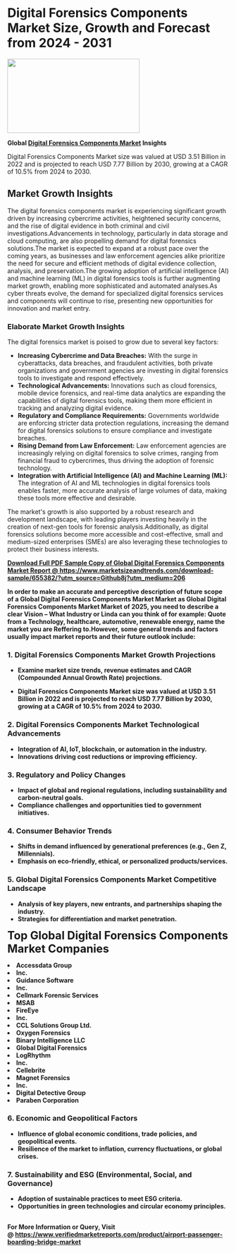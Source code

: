 <H1>Digital Forensics Components Market Size, Growth and Forecast from 2024 - 2031</H1><img class="aligncenter size-medium wp-image-584254" src="https://thirdeyenews.in/wp-content/uploads/2024/09/Global-Market-Research-300x168.jpeg" alt="" width="300" height="168" /><p><strong>Global&nbsp;<a href="https://www.marketsizeandtrends.com/download-sample/655382/?utm_source=Github8j?utm_medium=206">Digital Forensics Components Market</a> Insights</strong></p><p>Digital Forensics Components Market size was valued at USD 3.51 Billion in 2022 and is projected to reach USD 7.77 Billion by 2030, growing at a CAGR of 10.5% from 2024 to 2030.</p><p><h2>Market Growth Insights</h2> <p>The digital forensics components market is experiencing significant growth driven by increasing cybercrime activities, heightened security concerns, and the rise of digital evidence in both criminal and civil investigations.Advancements in technology, particularly in data storage and cloud computing, are also propelling demand for digital forensics solutions.The market is expected to expand at a robust pace over the coming years, as businesses and law enforcement agencies alike prioritize the need for secure and efficient methods of digital evidence collection, analysis, and preservation.The growing adoption of artificial intelligence (AI) and machine learning (ML) in digital forensics tools is further augmenting market growth, enabling more sophisticated and automated analyses.As cyber threats evolve, the demand for specialized digital forensics services and components will continue to rise, presenting new opportunities for innovation and market entry.</p> <p><strong><a href="#"></a></strong></p> <h3>Elaborate Market Growth Insights</h3> <p>The digital forensics market is poised to grow due to several key factors:</p> <ul> <li><strong>Increasing Cybercrime and Data Breaches:</strong> With the surge in cyberattacks, data breaches, and fraudulent activities, both private organizations and government agencies are investing in digital forensics tools to investigate and respond effectively.</li> <li><strong>Technological Advancements:</strong> Innovations such as cloud forensics, mobile device forensics, and real-time data analytics are expanding the capabilities of digital forensics tools, making them more efficient in tracking and analyzing digital evidence.</li> <li><strong>Regulatory and Compliance Requirements:</strong> Governments worldwide are enforcing stricter data protection regulations, increasing the demand for digital forensics solutions to ensure compliance and investigate breaches.</li> <li><strong>Rising Demand from Law Enforcement:</strong> Law enforcement agencies are increasingly relying on digital forensics to solve crimes, ranging from financial fraud to cybercrimes, thus driving the adoption of forensic technology.</li> <li><strong>Integration with Artificial Intelligence (AI) and Machine Learning (ML):</strong> The integration of AI and ML technologies in digital forensics tools enables faster, more accurate analysis of large volumes of data, making these tools more effective and desirable.</li> </ul> <p>The market's growth is also supported by a robust research and development landscape, with leading players investing heavily in the creation of next-gen tools for forensic analysis.Additionally, as digital forensics solutions become more accessible and cost-effective, small and medium-sized enterprises (SMEs) are also leveraging these technologies to protect their business interests.</p> <p><strong><a href="#"></p><p><span class=""><strong>Download Full PDF Sample Copy of Global Digital Forensics Components Market Report</strong> @ <a href="https://www.marketsizeandtrends.com/download-sample/655382/?utm_source=Github8j?utm_medium=206" target="_blank">https://www.marketsizeandtrends.com/download-sample/655382/?utm_source=Github8j?utm_medium=206</a></span></p><p>In order to make an accurate and perceptive description of future scope of a Global&nbsp;Digital Forensics Components Market Market as Global&nbsp;Digital Forensics Components Market Market of 2025, you need to describe a clear Vision &ndash; What Industry or Linda can you think of for example: Quote from a Technology, healthcare, automotive, renewable energy, name the market you are Reffering to.However, some general trends and factors usually impact market reports and their future outlook include:</p><h3>1.&nbsp;<strong>Digital Forensics Components Market Growth Projections</strong></h3><ul><li>Examine market size trends, revenue estimates and CAGR (Compounded Annual Growth Rate) projections.</li><li><p>Digital Forensics Components Market size was valued at USD 3.51 Billion in 2022 and is projected to reach USD 7.77 Billion by 2030, growing at a CAGR of 10.5% from 2024 to 2030.</p></li></ul><h3>2.&nbsp;<strong>Digital Forensics Components Market Technological Advancements</strong></h3><ul><li>Integration of AI, IoT, blockchain, or automation in the industry.</li><li>Innovations driving cost reductions or improving efficiency.</li></ul><h3>3.&nbsp;<strong>Regulatory and Policy Changes</strong></h3><ul><li>Impact of global and regional regulations, including sustainability and carbon-neutral goals.</li><li>Compliance challenges and opportunities tied to government initiatives.</li></ul><h3>4.&nbsp;<strong>Consumer Behavior Trends</strong></h3><ul><li>Shifts in demand influenced by generational preferences (e.g., Gen Z, Millennials).</li><li>Emphasis on eco-friendly, ethical, or personalized products/services.</li></ul><h3>5.&nbsp;<strong>Global Digital Forensics Components Market Competitive Landscape</strong></h3><ul><li>Analysis of key players, new entrants, and partnerships shaping the industry.</li><li>Strategies for differentiation and market penetration.</li></ul><p data-pm-slice="1 1 []"><span style="color: inherit; font-family: inherit; font-size: 25px;">Top Global Digital Forensics Components Market Companies</span></p><div class="" data-test-id=""><p><li>Accessdata Group</li><li> Inc.</li><li> Guidance Software</li><li> Inc.</li><li> Cellmark Forensic Services</li><li> MSAB</li><li> FireEye</li><li> Inc.</li><li> CCL Solutions Group Ltd.</li><li> Oxygen Forensics</li><li> Binary Intelligence LLC</li><li> Global Digital Forensics</li><li> LogRhythm</li><li> Inc.</li><li> Cellebrite</li><li> Magnet Forensics</li><li> Inc.</li><li> Digital Detective Group</li><li> Paraben Corporation</li></p></div><h3>6.&nbsp;<strong>Economic and Geopolitical Factors</strong></h3><ul><li>Influence of global economic conditions, trade policies, and geopolitical events.</li><li>Resilience of the market to inflation, currency fluctuations, or global crises.</li></ul><h3>7.&nbsp;<strong>Sustainability and ESG (Environmental, Social, and Governance)</strong></h3><ul><li>Adoption of sustainable practices to meet ESG criteria.</li><li>Opportunities in green technologies and circular economy principles.</li></ul><h2><strong style="font-size: 14px;">For More Information or Query, Visit @&nbsp;</strong><a style="background-color: #ffffff; font-size: 14px;" href="https://www.marketsizeandtrends.com/report/digital-forensics-components-market/" target="_blank">https://www.verifiedmarketreports.com/product/airport-passenger-boarding-bridge-market</a></h2>